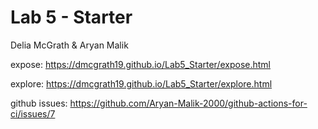 # Lab 5 - Starter
Delia McGrath & Aryan Malik

expose: https://dmcgrath19.github.io/Lab5_Starter/expose.html

explore: https://dmcgrath19.github.io/Lab5_Starter/explore.html

github issues: https://github.com/Aryan-Malik-2000/github-actions-for-ci/issues/7
